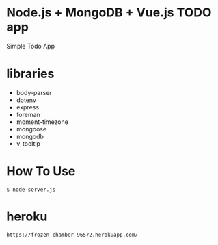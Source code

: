 # Node.js + MongoDB + Vue.js TODO app
Simple Todo App

# libraries

- body-parser
- dotenv
- express
- foreman
- moment-timezone
- mongoose
- mongodb
- v-tooltip

# How To Use

`$ node server.js`  

# heroku

`https://frozen-chamber-96572.herokuapp.com/`